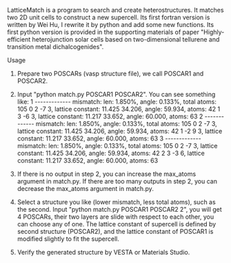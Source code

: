 LatticeMatch is a program to search and create heterostructures. It matches two 2D unit cells to construct a new supercell.
Its first fortran version is written by Wei Hu, I rewrite it by python and add some new functions.
Its first python version is provided in the supporting materials of paper "Highly-efficient heterojunction solar cells based on two-dimensional tellurene and transition metal dichalcogenides".

Usage
1. Prepare two POSCARs (vasp structure file), we call POSCAR1 and POSCAR2.
2. Input "python match.py POSCAR1 POSCAR2". You can see something like:
    1 -------------
    mismatch: len: 1.850%, angle: 0.133%, total atoms: 105
     0  2 -7  3, lattice constant: 11.425 34.206, angle: 59.934, atoms: 42
     1  3 -6  3, lattice constant: 11.217 33.652, angle: 60.000, atoms: 63
    2 -------------
    mismatch: len: 1.850%, angle: 0.133%, total atoms: 105
     0  2 -7  3, lattice constant: 11.425 34.206, angle: 59.934, atoms: 42
     1 -2  9  3, lattice constant: 11.217 33.652, angle: 60.000, atoms: 63
    3 -------------
    mismatch: len: 1.850%, angle: 0.133%, total atoms: 105
     0  2 -7  3, lattice constant: 11.425 34.206, angle: 59.934, atoms: 42
     2  3 -3  6, lattice constant: 11.217 33.652, angle: 60.000, atoms: 63

3. If there is no output in step 2, you can increase the max_atoms argument in match.py.
If there are too many outputs in step 2, you can decrease the max_atoms argument in match.py.
4. Select a structure you like (lower mismatch, less total atoms), such as the second. Input "python match.py POSCAR1 POSCAR2 2", you will get 4 POSCARs, their two layers are slide with respect to each other, you can choose any of one. The lattice constant of supercell is defined by second structure (POSCAR2), and the lattice constant of POSCAR1 is modified slightly to fit the supercell.
5. Verify the generated structure by VESTA or Materials Studio.
